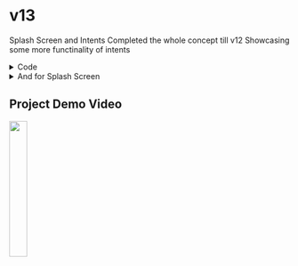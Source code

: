 # v13
Splash Screen and Intents
Completed the whole concept till v12
Showcasing some more functinality of intents 

<details><summary>Code</summary>
<p>

### within same app --> Explicit Intent
```kotlin
 intent = Intent(this,Order::class.java).apply {
                putExtra(KEY,orderPlaced)
            }
            startActivity(intent)
```
#### here KEY is companion object
```.kt
 companion object{
        const val KEY = "com.example.v13.MainActivity.KEY"
    }
```
</p>
</details>

<details><summary>And for Splash Screen</summary>
<p>

[Video Link 1](https://youtu.be/Q0gRqbtFLcw)

[Video Link 2](https://youtu.be/Loo4i5IrZ4Y)

add this to build.gradle file (app)
```.gradle
 implementation 'androidx.core:core-splashscreen:1.0.0'
```
create a logo having 240X240 and item in 160X160
then see this [documentation](https://developer.android.com/develop/ui/views/launch/splash-screen/migrate) 

1. creating splash.xml in value folder for both day and night having style parent ```parent="Theme.SplashScreen" ```
   and item given above
   
2. change theme in android manifest from your theme to the theme you created in ```splash.xml```

3. add this ```installSplashScreen()```in your onCreateMethod
</p>
</details>

## Project Demo Video

<img src="https://user-images.githubusercontent.com/52217208/219461759-ee9d6106-a826-4613-9956-fa99f58e70d7.webm" width=25% height=25%>

